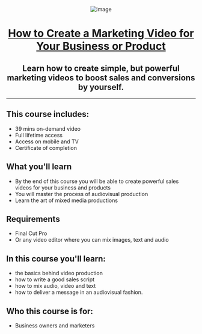 <div align="center">

![image](https://user-images.githubusercontent.com/51442719/170889463-61553e2c-cdb8-4d01-8823-9fef3635d8a8.png)

# [How to Create a Marketing Video for Your Business or Product](https://www.udemy.com/course/marketing-videos/)
## Learn how to create simple, but powerful marketing videos to boost sales and conversions by yourself.
  
</div>

---

## This course includes:
- 39 mins on-demand video
- Full lifetime access
- Access on mobile and TV
- Certificate of completion

## What you'll learn
- By the end of this course you will be able to create powerful sales videos for your business and products
- You will master the process of audiovisual production
- Learn the art of mixed media productions

## Requirements
- Final Cut Pro
- Or any video editor where you can mix images, text and audio

## In this course you'll learn:
- the basics behind video production
- how to write a good sales script
- how to mix audio, video and text
- how to deliver a message in an audiovisual fashion.

## Who this course is for:
- Business owners and marketers
